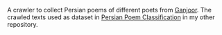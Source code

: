 A crawler to collect Persian poems of different poets from [Ganjoor](https://ganjoor.net).
The crawled texts used as dataset in [Persian Poem Classification](https://github.com/pouyan9675/Persian-Poem-Classification) in my other repository.
